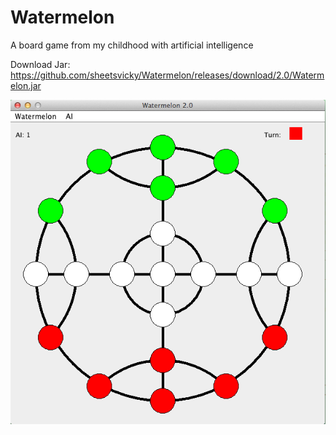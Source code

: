 # Watermelon

A board game from my childhood with artificial intelligence 

Download Jar:
https://github.com/sheetsvicky/Watermelon/releases/download/2.0/Watermelon.jar

![alt tag](https://github.com/sheetsvicky/Watermelon/blob/master/snapshot.png)
